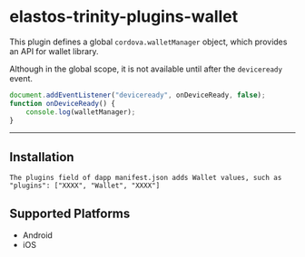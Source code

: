 # elastos-trinity-plugins-wallet

This plugin defines a global `cordova.walletManager` object, which provides an API for wallet library.

Although in the global scope, it is not available until after the `deviceready` event.

```js
document.addEventListener("deviceready", onDeviceReady, false);
function onDeviceReady() {
    console.log(walletManager);
}
```
---

## Installation

    The plugins field of dapp manifest.json adds Wallet values, such as "plugins": ["XXXX", "Wallet", "XXXX"]

## Supported Platforms

- Android
- iOS